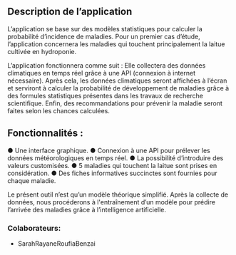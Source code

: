 ## Description de l’application
L’application se base sur des modèles statistiques pour calculer la probabilité d’incidence de maladies. Pour un premier cas d’étude, l’application concernera les maladies qui touchent principalement la laitue cultivée en hydroponie.

L’application fonctionnera comme suit :
Elle collectera des données climatiques en temps réel grâce à une API (connexion à internet
nécessaire). Après cela, les données climatiques seront affichées à l’écran et serviront à
calculer la probabilité de développement de maladies grâce à des formules statistiques
présentes dans les travaux de recherche scientifique. Enfin, des recommandations pour
prévenir la maladie seront faites selon les chances calculées.

## Fonctionnalités :
● Une interface graphique.
● Connexion à une API pour prélever les données météorologiques en temps réel.
● La possibilité d’introduire des valeurs customisées.
● 5 maladies qui touchent la laitue sont prises en considération.
● Des fiches informatives succinctes sont fournies pour chaque maladie.


Le présent outil n’est qu’un modèle théorique simplifié. Après la collecte de données, nous procéderons à l'entraînement d’un modèle pour prédire l’arrivée des maladies grâce à l’intelligence artificielle.


### Colaborateurs:
- SarahRayaneRoufiaBenzai
